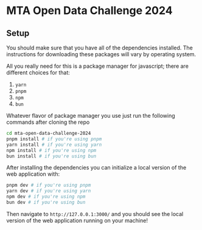 # MTA Open Data Challenge 2024

## Setup

You should make sure that you have all of the dependencies
installed. The instructions for downloading these packages will vary
by operating system.

All you really need for this is a package manager for javascript;
there are different choices for that:

1. `yarn`
2. `pnpm`
3. `npm`
4. `bun`

Whatever flavor of package manager you use just run the following
commands after cloning the repo

```bash
cd mta-open-data-challenge-2024
pnpm install # if you're using pnpm
yarn install # if you're using yarn
npm install # if you're using npm
bun install # if you're using bun
```
After installing the dependencies you can initialize a local version
of the web application with:

```bash
pnpm dev # if you're using pnpm
yarn dev # if you're using yarn
npm dev # if you're using npm
bun dev # if you're using bun
```

Then navigate to `http://127.0.0.1:3000/` and you should see the local
version of the web application running on your machine!
